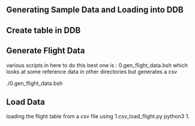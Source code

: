 ## Generating Sample Data and Loading into DDB

## Create table in DDB

## Generate Flight Data
various scripts in here to do this
best one is : 0.gen_flight_data.bsh
which looks at some reference data in other directories but generates a csv

./0.gen_flight_data.bsh <year for sample data> <output file>

## Load Data
loading the flight table from a csv file using 1.csv_load_flight.py
python3 1. <DDB Table Name> <csv input file>
